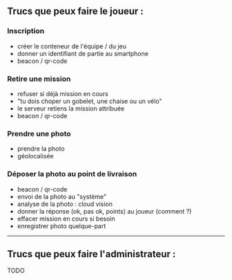 ## Trucs que peux faire le joueur :

###  Inscription
- créer le conteneur de l'équipe / du jeu
- donner un identifiant de partie au smartphone
- beacon / qr-code

### Retire une mission
- refuser si déjà mission en cours
- "tu dois choper un gobelet, une chaise ou un vélo"
- le serveur retiens la mission attribuée
- beacon / qr-code

### Prendre une photo
- prendre la photo
- géolocalisée

### Déposer la photo au point de livraison
- beacon / qr-code
- envoi de la photo au "système"
- analyse de la photo : cloud vision
- donner la réponse (ok, pas ok, points) au joueur (comment ?)
- effacer mission en cours si besoin
- enregistrer photo quelque-part

________________________________

## Trucs que peux faire l'administrateur :

TODO
